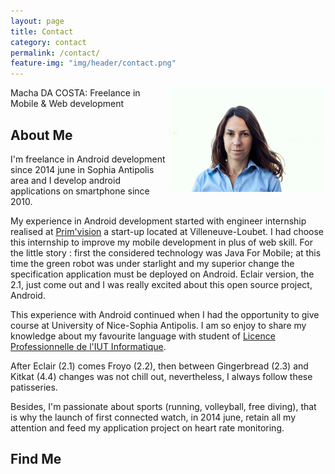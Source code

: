 ```yaml
---
layout: page
title: Contact
category: contact
permalink: /contact/
feature-img: "img/header/contact.png"
---
```


<img style="float: right;" alt="macha da costa" src="/img/macha_profil.jpg">
Macha DA COSTA: Freelance in Mobile & Web development

## About Me
I'm freelance in Android development since 2014 june in Sophia Antipolis area and I develop android applications on smartphone since 2010.

My experience in Android development started with engineer internship realised at  [Prim'vision](https://www.primvision.com/) a start-up located at Villeneuve-Loubet. I had choose this internship to improve my mobile development in plus of web skill. For the little story : first the considered technology was Java For Mobile; at this time the green robot was under starlight and my superior change the specification application must be deployed on Android. Eclair version, the 2.1, just come out and I was really excited about this open source project, Android.

This experience with Android continued when I had the opportunity to give course at University of Nice-Sophia Antipolis. I am so enjoy to share my knowledge about my favourite language with student of [Licence Professionnelle de l'IUT Informatique](http://lpsil.unice.fr/doku.php).

After Eclair (2.1) comes Froyo (2.2), then between Gingerbread (2.3) and Kitkat (4.4) changes was not chill out, nevertheless, I always follow these patisseries.

Besides, I'm passionate about sports (running, volleyball, free diving), that is why the launch of first connected watch, in 2014 june, retain all my attention and feed my application project on heart rate monitoring.

## Find Me





<a href="https://www.facebook.com/{{ site.theme.facebook }}" title="{{ site.theme.str_follow_on }} Facebook">
<i class="fa fa-fw fa-facebook"></i>
</a>
<a href="https://github.com/{{ site.theme.github }}" title="{{ site.theme.str_follow_on }} GitHub">
<i class="fa fa-fw fa-github"></i>
</a>
<a href="{{ site.theme.linkedin }}" title="{{ site.theme.str_follow_on }} LinkedIn">
<i class="fa fa-fw fa-linkedin"></i>
</a>
<a href="https://twitter.com/{{ site.theme.twitter }}" title="{{ site.theme.str_follow_on }} Twitter">
<i class="fa fa-fw fa-twitter"></i>
</a>
<a href="mailto:{{ site.theme.email_address }}" title="{{ site.theme.str_email }}">
<i class="fa fa-fw fa-envelope"></i>
</a>


